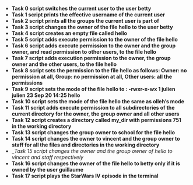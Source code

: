 * __Task 0 script switches the current user to the user betty__
* __Task 1 script prints the effective username of the current user__
* __Task 2 script prints all the groups the current user is part of__
* __Task 3 script changes the owner of the file hello to the user betty__
* __Task 4 script creates an empty file called hello__
* __Task 5 script adds execute permission to the owner of the file hello__
* __Task 6 script adds execute permission to the owner and the group owner, and read permission to other users, to the file hello__
* __Task 7 script adds execution permission to the owner, the group owner and the other users, to the file hello__
* __Task 8 script sets the permission to the file hello as follows: Owner: no permission at all, Group: no permission at all, Other users: all the permissions__
* __Task 9 script sets the mode of the file hello to : -rwxr-x-wx 1 julien julien 23 Sep 20 14:25 hello__
* __Task 10 script sets the mode of the file hello the same as olleh’s mode__
* __Task 11 script adds execute permission to all subdirectories of the current directory for the owner, the group owner and all other users__
* __Task 12 script creates a directory called my_dir with permissions 751 in the working directory__
* __Task 13 script changes the group owner to school for the file hello__
* __Task 14 script changes the owner to vincent and the group owner to staff for all the files and directories in the working directory__
* __Task 15 script changes the owner and the group owner of _hello to vincent and staff respectively__
* __Task 16 script changes the owner of the file hello to betty only if it is owned by the user guillaume__
* __Task 17 script plays the StarWars IV episode in the terminal__  
